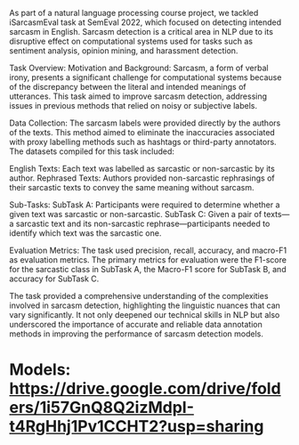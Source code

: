 As part of a natural language processing course project, we tackled iSarcasmEval task at SemEval 2022, which focused on detecting intended sarcasm in English. Sarcasm detection is a critical area in NLP due to its disruptive effect on computational systems used for tasks such as sentiment analysis, opinion mining, and harassment detection.

Task Overview:
Motivation and Background: Sarcasm, a form of verbal irony, presents a significant challenge for computational systems because of the discrepancy between the literal and intended meanings of utterances. This task aimed to improve sarcasm detection, addressing issues in previous methods that relied on noisy or subjective labels.

Data Collection: The sarcasm labels were provided directly by the authors of the texts. This method aimed to eliminate the inaccuracies associated with proxy labelling methods such as hashtags or third-party annotators. The datasets compiled for this task included:

English Texts: Each text was labelled as sarcastic or non-sarcastic by its author.
Rephrased Texts: Authors provided non-sarcastic rephrasings of their sarcastic texts to convey the same meaning without sarcasm.

Sub-Tasks:
SubTask A: Participants were required to determine whether a given text was sarcastic or non-sarcastic.
SubTask C: Given a pair of texts—a sarcastic text and its non-sarcastic rephrase—participants needed to identify which text was the sarcastic one.

Evaluation Metrics: The task used precision, recall, accuracy, and macro-F1 as evaluation metrics. The primary metrics for evaluation were the F1-score for the sarcastic class in SubTask A, the Macro-F1 score for SubTask B, and accuracy for SubTask C.

The task provided a comprehensive understanding of the complexities involved in sarcasm detection, highlighting the linguistic nuances that can vary significantly. It not only deepened our technical skills in NLP but also underscored the importance of accurate and reliable data annotation methods in improving the performance of sarcasm detection models.

# Models: https://drive.google.com/drive/folders/1i57GnQ8Q2izMdpI-t4RgHhj1Pv1CCHT2?usp=sharing
